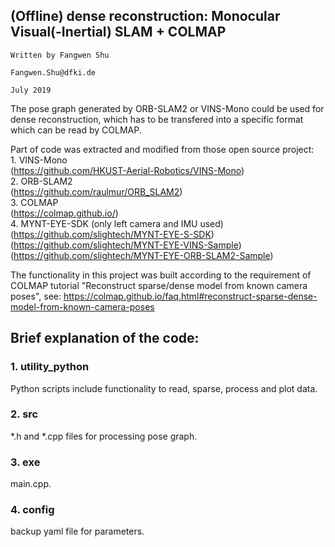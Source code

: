 ## (Offline) dense reconstruction: Monocular Visual(-Inertial) SLAM + COLMAP
```
Written by Fangwen Shu

Fangwen.Shu@dfki.de

July 2019
```

The pose graph generated by ORB-SLAM2 or VINS-Mono could be used for dense reconstruction, which has to be transfered into a specific format which can be read by COLMAP.

Part of code was extracted and modified from those open source project: <br>
    1. VINS-Mono <br>
    (https://github.com/HKUST-Aerial-Robotics/VINS-Mono) <br>
    2. ORB-SLAM2 <br>
    (https://github.com/raulmur/ORB_SLAM2) <br>
    3. COLMAP <br>
    (https://colmap.github.io/) <br>
    4. MYNT-EYE-SDK (only left camera and IMU used) <br>
    (https://github.com/slightech/MYNT-EYE-S-SDK) <br>
    (https://github.com/slightech/MYNT-EYE-VINS-Sample) <br>
    (https://github.com/slightech/MYNT-EYE-ORB-SLAM2-Sample) <br>

The functionality in this project was built according to the requirement of COLMAP tutorial
"Reconstruct sparse/dense model from known camera poses", see:
https://colmap.github.io/faq.html#reconstruct-sparse-dense-model-from-known-camera-poses


## Brief explanation of the code:

### 1. utility_python
Python scripts include functionality to read, sparse, process and plot data.

### 2. src
*.h and *.cpp files for processing pose graph.

### 3. exe
main.cpp.

### 4. config
backup yaml file for parameters.
